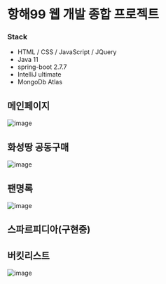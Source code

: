 # 항해99 웹 개발 종합 프로젝트

### Stack
+ HTML / CSS / JavaScript / JQuery
+ Java 11
+ spring-boot 2.7.7
+ IntelliJ ultimate
+ MongoDb Atlas 

## 메인페이지
![image](https://user-images.githubusercontent.com/72076023/209486430-c88da9e5-f6c4-45b5-818c-3cd81be64704.png)
## 화성땅 공동구매
![image](https://user-images.githubusercontent.com/72076023/209486477-56ceb4f5-a410-4871-bd2a-374fc73d8901.png)
## 팬명록
![image](https://user-images.githubusercontent.com/72076023/209684686-7f0a8fad-324a-4a40-97ed-56944cf4e78d.png)

## 스파르피디아(구현중)

## 버킷리스트
![image](https://user-images.githubusercontent.com/72076023/209933808-2696a604-11c3-44e1-8555-687cdabbab39.png)


